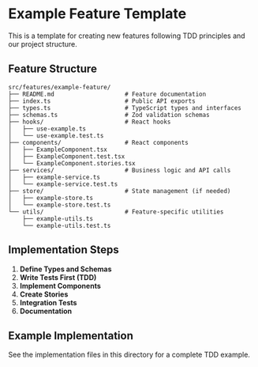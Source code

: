# Example Feature Template

This is a template for creating new features following TDD principles and our project structure.

## Feature Structure

```
src/features/example-feature/
├── README.md                    # Feature documentation
├── index.ts                     # Public API exports
├── types.ts                     # TypeScript types and interfaces
├── schemas.ts                   # Zod validation schemas
├── hooks/                       # React hooks
│   ├── use-example.ts
│   └── use-example.test.ts
├── components/                  # React components
│   ├── ExampleComponent.tsx
│   ├── ExampleComponent.test.tsx
│   └── ExampleComponent.stories.tsx
├── services/                    # Business logic and API calls
│   ├── example-service.ts
│   └── example-service.test.ts
├── store/                       # State management (if needed)
│   ├── example-store.ts
│   └── example-store.test.ts
└── utils/                       # Feature-specific utilities
    ├── example-utils.ts
    └── example-utils.test.ts
```

## Implementation Steps

1. **Define Types and Schemas**
2. **Write Tests First (TDD)**
3. **Implement Components**
4. **Create Stories**
5. **Integration Tests**
6. **Documentation**

## Example Implementation

See the implementation files in this directory for a complete TDD example.